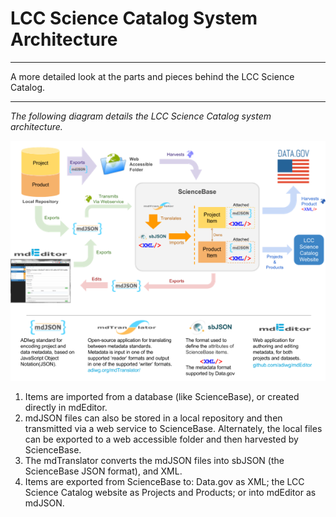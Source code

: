 # LCC Science Catalog System Architecture

---

A more detailed look at the parts and pieces behind the LCC Science Catalog.

---

_The following diagram details the LCC Science Catalog system architecture._

![](/assets/science_catalog_system_architecture.png)  
1. Items are imported from a database \(like ScienceBase\), or created directly in mdEditor.  
2. mdJSON files can also be stored in a local repository and then transmitted via a web service to ScienceBase. Alternately, the local files can be exported to a web accessible folder and then harvested by ScienceBase.  
3. The mdTranslator converts the mdJSON files into sbJSON \(the ScienceBase JSON format\), and XML.  
4. Items are exported from ScienceBase to: Data.gov as XML; the LCC Science Catalog website as Projects and Products; or into mdEditor as mdJSON.



